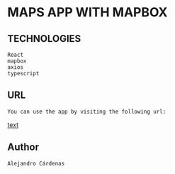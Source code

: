 # MAPS APP WITH MAPBOX

## TECHNOLOGIES

    React
    mapbox
    axios
    typescript

## URL

    You can use the app by visiting the following url:

[text](https://legendary-custard-f5ae07.netlify.app)
    

## Author

    Alejandro Cárdenas